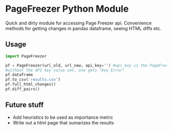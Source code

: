 # PageFreezer Python Module 

Quick and dirty module for accessing Page Freezer api. Convenience methods for getting changes in pandas dataframe, seeing HTML diffs etc.

## Usage

```python
import PageFreezer

pf = PageFreezer(url_old, url_new, api_key='') #api_key is the PageFreezer API key to be taken from Developers/Owners 
#without the API key value set, one gets "Key Error"
pf.dataframe
pf.to_csv('results.csv')
pf.full_html_changes()
pf.diff_pairs()
```

## Future stuff 

+ Add heuristics to be used as importance metric
+ Write out a html page that sumarizes the results 

